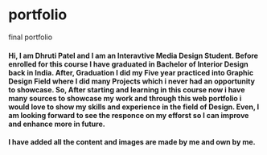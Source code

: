 # portfolio
final portfolio
#### Hi, I am Dhruti Patel and I am an Interavtive Media Design Student. Before enrolled for this course I have graduated in Bachelor of Interior Design back in India. After, Graduation I did my Five year practiced into Graphic Design Field where I did many Projects which i never had an opportunity to showcase. So, After starting and learning in this course now i have many sources to showcase my work and through this web portfolio i would love to show my skills and experience in the field of Design. Even, I am looking forward to see the responce on my efforst so I can improve and enhance more in future. ####

#### I have added all the content and images are made by me and own by me. ####
 